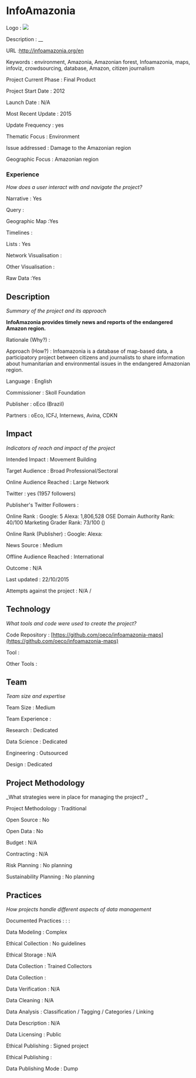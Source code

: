 # InfoAmazonia

Logo
: ![](http://infoamazonia.org/wp-content/themes/infoamazonia/img/logo.png)

Description
: __

URL
:http://infoamazonia.org/en


Keywords
: environment, Amazonia, Amazonian forest, Infoamazonia, maps, infoviz, crowdsourcing, database, Amazon, citizen journalism



Project Current Phase
: Final Product

    

Project Start Date
: 2012



Launch Date
: N/A



Most Recent Update
: 2015



Update Frequency
: yes



Thematic Focus
: Environment



Issue addressed
: Damage to the Amazonian region



Geographic Focus
: Amazonian region


### Experience

_How does a user interact with and navigate the project?_

Narrative
: Yes 

Query
: 

Geographic Map
:Yes  

Timelines
:  

Lists
: Yes 

Network Visualisation
:  

Other Visualisation
:   

Raw Data 
:Yes

## Description

_Summary of the project and its approach_

__InfoAmazonia provides timely news and reports of the endangered Amazon region.__


Rationale (Why?)
: 



Approach (How?)
: Infoamazonia is a database of map-based data, a participatory project between citizens and journalists to share information about humanitarian and environmental issues in the endangered Amazonian region.



Language
: English



Commissioner
: Skoll Foundation



Publisher
: oEco (Brazil)



Partners
: oEco, ICFJ, Internews, Avina, CDKN


## Impact

_Indicators of reach and impact of the project_

Intended Impact
: Movement Building



Target Audience
: Broad Professional/Sectoral



Online Audience Reached
: Large Network



Twitter
: yes (1957 followers)



Publisher's Twitter Followers
: 



Online Rank
:  Google: 5   Alexa: 1,806,528  OSE Domain Authority Rank: 40/100 Marketing Grader Rank: 73/100 ()


Online Rank (Publisher)
:  Google:   Alexa: 



News Source
: Medium



Offline Audience Reached
: International



Outcome
: N/A



Last updated
: 22/10/2015


Attempts against the project
: N/A  / 


## Technology

_What tools and code were used to create the project?_

Code Repository
: [https://github.com/oeco/infoamazonia-maps](https://github.com/oeco/infoamazonia-maps)



Tool
: 



Other Tools
: 


## Team

_Team size and expertise_

Team Size
: Medium



Team Experience
:  

Research
: Dedicated 

Data Science
: Dedicated 

Engineering
:  Outsourced

Design
: Dedicated


## Project Methodology

_What strategies were in place for managing the project? _

Project Methodology
: Traditional



Open Source
: No



Open Data
: No



Budget
: N/A



Contracting
: N/A



Risk Planning
: No planning



Sustainability Planning
: No planning



## Practices

_How projects handle different aspects of data management_

Documented Practices
: []() 
: []()
: []()


Data Modeling
: Complex



Ethical Collection
: No guidelines



Ethical Storage
: N/A



Data Collection
: Trained Collectors



Data Collection
: 



Data Verification
: N/A



Data Cleaning
: N/A



Data Analysis
: Classification / Tagging / Categories / Linking



Data Description
: N/A



Data Licensing
: Public



Ethical Publishing
: Signed project



Ethical Publishing
: 



Data Publishing Mode
: Dump
